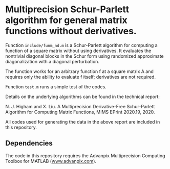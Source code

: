# Multiprecision Schur-Parlett algorithm for general matrix functions without derivatives. 

Function `include/funm_nd.m` is a Schur-Parlett algorithm for computing a function of a square
matrix without using derivatives. It evaluates the nontrivial diagonal
blocks in the Schur form using randomized approximate diagonalization with
a diagonal perturbation.

The function works for an arbitrary function f at a square matrix A and
requires only the ability to evaluate f itself; derivatives are not required.

Function `test.m` runs a simple test of the codes.

Details on the underlying algorithms can be found in the technical report:

N. J. Higham and X. Liu. A Multiprecision Derivative-Free Schur-Parlett Algorithm for Computing Matrix Functions, MIMS EPrint 2020.19, 2020.

All codes used for generating the data in the above report are included in this repository.

## Dependencies

The code in this repository requires the Advanpix Multiprecision Computing
Toolbox for MATLAB (www.advanpix.com).
